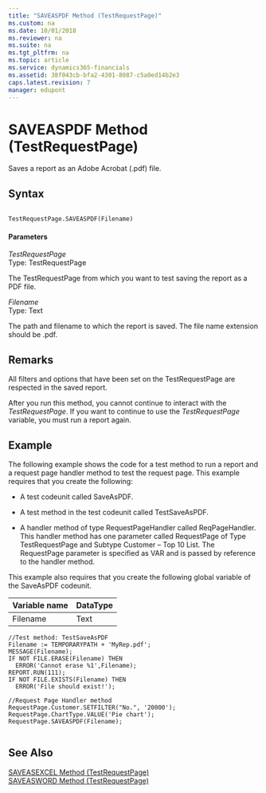 ```yaml
---
title: "SAVEASPDF Method (TestRequestPage)"
ms.custom: na
ms.date: 10/01/2018
ms.reviewer: na
ms.suite: na
ms.tgt_pltfrm: na
ms.topic: article
ms.service: dynamics365-financials
ms.assetid: 38f043cb-bfa2-4301-8087-c5a0ed14b2e3
caps.latest.revision: 7
manager: edupont
---
```


 

# SAVEASPDF Method (TestRequestPage)
Saves a report as an Adobe Acrobat \(.pdf\) file.  
  
## Syntax  
  
```  
  
TestRequestPage.SAVEASPDF(Filename)  
```  
  
#### Parameters  
 *TestRequestPage*  
 Type: TestRequestPage  
  
 The TestRequestPage from which you want to test saving the report as a PDF file.  
  
 *Filename*  
 Type: Text  
  
 The path and filename to which the report is saved. The file name extension should be .pdf.  
  
## Remarks  
 All filters and options that have been set on the TestRequestPage are respected in the saved report.  
  
 After you run this method, you cannot continue to interact with the *TestRequestPage*. If you want to continue to use the *TestRequestPage* variable, you must run a report again.  
  
## Example  
 The following example shows the code for a test method to run a report and a request page handler method to test the request page. This example requires that you create the following:  
  
-   A test codeunit called SaveAsPDF. 
<!--Links For more information, see [How to: Create Test Codeunits and Test Methods](devenv-How-to--Create-Test-Codeunits-and-Test-Methods.md).-->  
  
-   A test method in the test codeunit called TestSaveAsPDF. 
<!--Links For more information, see [How to: Create Test Codeunits and Test Methods](devenv-How-to--Create-Test-Codeunits-and-Test-Methods.md).-->  
  
-   A handler method of type RequestPageHandler called ReqPageHandler. This handler method has one parameter called RequestPage of Type TestRequestPage and Subtype Customer – Top 10 List. The RequestPage parameter is specified as VAR and is passed by reference to the handler method. 
<!--Links For more information, see [How to: Create Handler Methods](devenv-How-to--Create-Handler-Methods.md). --> 
  
 This example also requires that you create the following global variable of the SaveAsPDF codeunit.  
  
|Variable name|DataType|  
|-------------------|--------------|  
|Filename|Text|  
  
```  
//Test method: TestSaveAsPDF  
Filename := TEMPORARYPATH + 'MyRep.pdf';  
MESSAGE(Filename);  
IF NOT FILE.ERASE(Filename) THEN  
  ERROR('Cannot erase %1',Filename);  
REPORT.RUN(111);  
IF NOT FILE.EXISTS(Filename) THEN  
  ERROR('File should exist!');  
  
//Request Page Handler method  
RequestPage.Customer.SETFILTER("No.", '20000');  
RequestPage.ChartType.VALUE('Pie chart');  
RequestPage.SAVEASPDF(Filename);  
  
```  
  
## See Also  
 [SAVEASEXCEL Method \(TestRequestPage\)](devenv-SAVEASEXCEL-Method-TestRequestPage.md)   
 [SAVEASWORD Method \(TestRequestPage\)](devenv-SAVEASWORD-Method-TestRequestPage.md)   
 <!--Links [Testing the Application](Testing-the-Application.md)-->  